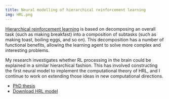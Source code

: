 ```yaml
---
title: Neural modelling of hierarchical reinforcement learning
img: HRL.png
---
```


[Hierarchical reinforcement learning](http://people.cs.umass.edu/~mahadeva/papers/hrl.pdf) is based on decomposing an overall task (such as making breakfast) into a composition of subtasks (such as making toast, boiling eggs, and so on).  This decomposition has a number of functional benefits, allowing the learning agent to solve more complex and interesting problems.  

My research investigates whether RL processing in the brain could be explained in a similar hierarchical fashion.  This has involved constructing the first neural model to implement the computational theory of HRL, and I continue to work on extending those ideas in new computational directions.

* [PhD thesis](https://www.uwspace.uwaterloo.ca/bitstream/handle/10012/8943/Rasmussen_Daniel.pdf)
* [Download HRL model](https://uwspace.uwaterloo.ca/bitstream/handle/10012/8943/thesis_code.zip)